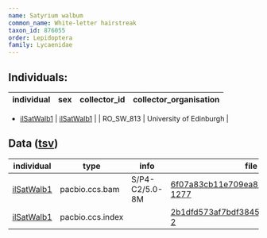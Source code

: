 ```yaml
---
name: Satyrium walbum
common_name: White-letter hairstreak
taxon_id: 876055
order: Lepidoptera
family: Lycaenidae
---
```


## Individuals:

| individual | sex | collector_id | collector_organisation |
| ---------- | --- | ------------ | ---------------------- |
  * [ilSatWalb1](ilSatWalb1.md)
| [ilSatWalb1](ilSatWalb1.md) |  | RO_SW_813 | University of Edinburgh |

## Data ([tsv](Satyrium_walbum_data.tsv))

| individual | type | info | file |
| ---------- | ---- | ---- | ---- |
| [ilSatWalb1](ilSatWalb1.md) | pacbio.ccs.bam | S/P4-C2/5.0-8M | [6f07a83cb11e709ea8262e90f720ba72-1277](https://darwin.cog.sanger.ac.uk/insects/Satyrium_walbum/ilSatWalb1/genomic_data/pacbio/m64094_191209_184305.ccs.bam) |
| [ilSatWalb1](ilSatWalb1.md) | pacbio.ccs.index |  | [2b1dfd573af7bdf3845494894b98ac16-2](https://darwin.cog.sanger.ac.uk/insects/Satyrium_walbum/ilSatWalb1/genomic_data/pacbio/m64094_191209_184305.ccs.bam.pbi) |
